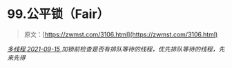 <!--yml
category: 未分类
date: 0001-01-01 00:00:00
--->

# 99.公平锁（Fair）

> 原文：[https://zwmst.com/3106.html](https://zwmst.com/3106.html)

   [ *多线程* ](https://zwmst.com/%e5%a4%9a%e7%ba%bf%e7%a8%8b)*[ <time datetime="2021-09-16T00:12:33+08:00"> 2021-09-15 </time> ](https://zwmst.com/3106.html)  加锁前检查是否有排队等待的线程，优先排队等待的线程，先来先得*